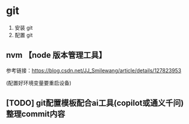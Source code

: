# git

1. 安装 git
2. 配置 git

## nvm 【node 版本管理工具】

参考链接：https://blog.csdn.net/JJ_Smilewang/article/details/127823953

(配置好环境变量要重启设备)

## [TODO] git配置模板配合ai工具(copilot或通义千问)整理commit内容
